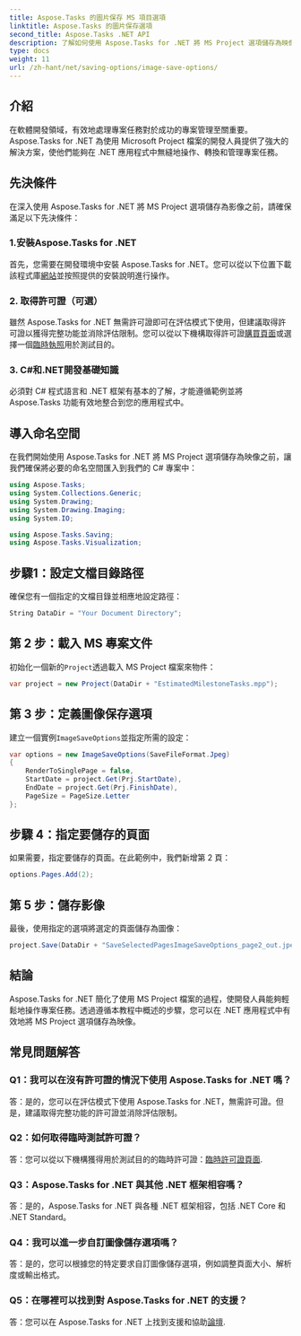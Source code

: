 ```yaml
---
title: Aspose.Tasks 的圖片保存 MS 項目選項
linktitle: Aspose.Tasks 的圖片保存選項
second_title: Aspose.Tasks .NET API
description: 了解如何使用 Aspose.Tasks for .NET 將 MS Project 選項儲存為映像。請按照我們的逐步指南進行無縫整合。
type: docs
weight: 11
url: /zh-hant/net/saving-options/image-save-options/
---
```


## 介紹
在軟體開發領域，有效地處理專案任務對於成功的專案管理至關重要。 Aspose.Tasks for .NET 為使用 Microsoft Project 檔案的開發人員提供了強大的解決方案，使他們能夠在 .NET 應用程式中無縫地操作、轉換和管理專案任務。
## 先決條件
在深入使用 Aspose.Tasks for .NET 將 MS Project 選項儲存為影像之前，請確保滿足以下先決條件：
### 1.安裝Aspose.Tasks for .NET
首先，您需要在開發環境中安裝 Aspose.Tasks for .NET。您可以從以下位置下載該程式庫[網站](https://releases.aspose.com/tasks/net/)並按照提供的安裝說明進行操作。
### 2. 取得許可證（可選）
雖然 Aspose.Tasks for .NET 無需許可證即可在評估模式下使用，但建議取得許可證以獲得完整功能並消除評估限制。您可以從以下機構取得許可證[購買頁面](https://purchase.aspose.com/buy)或選擇一個[臨時執照](https://purchase.aspose.com/temporary-license/)用於測試目的。
### 3. C#和.NET開發基礎知識
必須對 C# 程式語言和 .NET 框架有基本的了解，才能遵循範例並將 Aspose.Tasks 功能有效地整合到您的應用程式中。
## 導入命名空間
在我們開始使用 Aspose.Tasks for .NET 將 MS Project 選項儲存為映像之前，讓我們確保將必要的命名空間匯入到我們的 C# 專案中：
```csharp
using Aspose.Tasks;
using System.Collections.Generic;
using System.Drawing;
using System.Drawing.Imaging;
using System.IO;

using Aspose.Tasks.Saving;
using Aspose.Tasks.Visualization;
```

## 步驟1：設定文檔目錄路徑
確保您有一個指定的文檔目錄並相應地設定路徑：
```csharp
String DataDir = "Your Document Directory";
```
## 第 2 步：載入 MS 專案文件
初始化一個新的`Project`透過載入 MS Project 檔案來物件：
```csharp
var project = new Project(DataDir + "EstimatedMilestoneTasks.mpp");
```
## 第 3 步：定義圖像保存選項
建立一個實例`ImageSaveOptions`並指定所需的設定：
```csharp
var options = new ImageSaveOptions(SaveFileFormat.Jpeg)
{
    RenderToSinglePage = false,
    StartDate = project.Get(Prj.StartDate),
    EndDate = project.Get(Prj.FinishDate),
    PageSize = PageSize.Letter
};
```
## 步驟 4：指定要儲存的頁面
如果需要，指定要儲存的頁面。在此範例中，我們新增第 2 頁：
```csharp
options.Pages.Add(2);
```
## 第 5 步：儲存影像
最後，使用指定的選項將選定的頁面儲存為圖像：
```csharp
project.Save(DataDir + "SaveSelectedPagesImageSaveOptions_page2_out.jpeg", options);
```

## 結論
Aspose.Tasks for .NET 簡化了使用 MS Project 檔案的過程，使開發人員能夠輕鬆地操作專案任務。透過遵循本教程中概述的步驟，您可以在 .NET 應用程式中有效地將 MS Project 選項儲存為映像。
## 常見問題解答
### Q1：我可以在沒有許可證的情況下使用 Aspose.Tasks for .NET 嗎？
答：是的，您可以在評估模式下使用 Aspose.Tasks for .NET，無需許可證。但是，建議取得完整功能的許可證並消除評估限制。
### Q2：如何取得臨時測試許可證？
答：您可以從以下機構獲得用於測試目的的臨時許可證：[臨時許可證頁面](https://purchase.aspose.com/temporary-license/).
### Q3：Aspose.Tasks for .NET 與其他 .NET 框架相容嗎？
答：是的，Aspose.Tasks for .NET 與各種 .NET 框架相容，包括 .NET Core 和 .NET Standard。
### Q4：我可以進一步自訂圖像儲存選項嗎？
答：是的，您可以根據您的特定要求自訂圖像儲存選項，例如調整頁面大小、解析度或輸出格式。
### Q5：在哪裡可以找到對 Aspose.Tasks for .NET 的支援？
答：您可以在 Aspose.Tasks for .NET 上找到支援和協助[論壇](https://forum.aspose.com/c/tasks/15).
